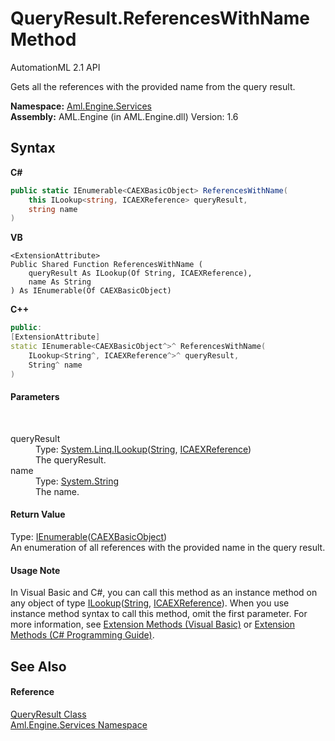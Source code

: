 # QueryResult.ReferencesWithName Method 
AutomationML 2.1 API 

Gets all the references with the provided name from the query result.

**Namespace:**&nbsp;<a href="N_Aml_Engine_Services">Aml.Engine.Services</a><br />**Assembly:**&nbsp;AML.Engine (in AML.Engine.dll) Version: 1.6

## Syntax

**C#**<br />
``` C#
public static IEnumerable<CAEXBasicObject> ReferencesWithName(
	this ILookup<string, ICAEXReference> queryResult,
	string name
)
```

**VB**<br />
``` VB
<ExtensionAttribute>
Public Shared Function ReferencesWithName ( 
	queryResult As ILookup(Of String, ICAEXReference),
	name As String
) As IEnumerable(Of CAEXBasicObject)
```

**C++**<br />
``` C++
public:
[ExtensionAttribute]
static IEnumerable<CAEXBasicObject^>^ ReferencesWithName(
	ILookup<String^, ICAEXReference^>^ queryResult, 
	String^ name
)
```


#### Parameters
&nbsp;<dl><dt>queryResult</dt><dd>Type: <a href="https://docs.microsoft.com/dotnet/api/system.linq.ilookup-2" target="_parent" rel="noopener noreferrer">System.Linq.ILookup</a>(<a href="https://docs.microsoft.com/dotnet/api/system.string" target="_parent" rel="noopener noreferrer">String</a>, <a href="T_Aml_Engine_Services_Interfaces_ICAEXReference">ICAEXReference</a>)<br />The queryResult.</dd><dt>name</dt><dd>Type: <a href="https://docs.microsoft.com/dotnet/api/system.string" target="_parent" rel="noopener noreferrer">System.String</a><br />The name.</dd></dl>

#### Return Value
Type: <a href="https://docs.microsoft.com/dotnet/api/system.collections.generic.ienumerable-1" target="_parent" rel="noopener noreferrer">IEnumerable</a>(<a href="T_Aml_Engine_CAEX_CAEXBasicObject">CAEXBasicObject</a>)<br />An enumeration of all references with the provided name in the query result.

#### Usage Note
In Visual Basic and C#, you can call this method as an instance method on any object of type <a href="https://docs.microsoft.com/dotnet/api/system.linq.ilookup-2" target="_parent" rel="noopener noreferrer">ILookup</a>(<a href="https://docs.microsoft.com/dotnet/api/system.string" target="_parent" rel="noopener noreferrer">String</a>, <a href="T_Aml_Engine_Services_Interfaces_ICAEXReference">ICAEXReference</a>). When you use instance method syntax to call this method, omit the first parameter. For more information, see <a href="https://docs.microsoft.com/dotnet/visual-basic/programming-guide/language-features/procedures/extension-methods" target="_blank" rel="noopener noreferrer">Extension Methods (Visual Basic)</a> or <a href="https://docs.microsoft.com/dotnet/csharp/programming-guide/classes-and-structs/extension-methods" target="_blank" rel="noopener noreferrer">Extension Methods (C# Programming Guide)</a>.

## See Also


#### Reference
<a href="T_Aml_Engine_Services_QueryResult">QueryResult Class</a><br /><a href="N_Aml_Engine_Services">Aml.Engine.Services Namespace</a><br />